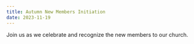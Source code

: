 ```yaml
---
title: Autumn New Members Initiation
date: 2023-11-19
---
```


Join us as we celebrate and recognize the new members to our church.

<!--more-->
